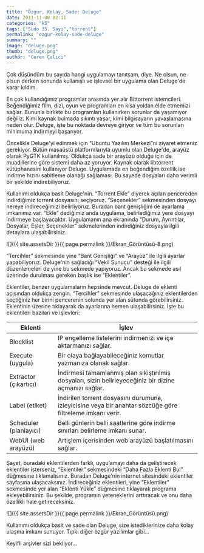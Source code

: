 ```yaml
---
title: "Özgür, Kolay, Sade: Deluge"
date: 2011-11-30 02:11
categories: "k5"
tags: ["Sudo 35. Sayı","torrent"]
permalink: "ozgur-kolay-sade-deluge"
summary: ""
image: "deluge.png"
thumb: "deluge.png"
author: "Ceren Çalıcı"
---
```


Çok düşündüm bu sayıda hangi uygulamayı tanıtsam, diye. Ne olsun, ne olsun derken sonunda kullanışlı ve işlevsel bir uygulama olan Deluge'de karar kıldım.

En çok kullandığımız programlar arasında yer alır Bittorrent istemcileri. Beğendiğimiz film, dizi, oyun ve programları en kısa yoldan elde etmemizi sağlar. Bununla birlikte bu programları kullanırken sorunlar da yaşamıyor değiliz. Kimi kaynak bulmada sıkıntı yaşar, kimi bilgisayarın yavaşlamasına neden olur. Deluge, işte bu noktada devreye giriyor ve tüm bu sorunları minimuma indirmeyi başarıyor.

Öncelikle Deluge'yi edinmek için “Ubuntu Yazılım Merkezi”ni ziyaret etmeniz gerekiyor. Bütün masaüstü platformlarıyla uyumlu olan Deluge'de, arayüz olarak PyGTK kullanılmış. Oldukça sade bir arayüzü olduğu için de muadillerine göre sistemi daha az yoruyor. Kaynak olarak libtorrent kütüphanesini kullanıyor Deluge. Uygulamada en beğendiğim özellik ise indirme hızını sabitleme olanağı sağlaması. Bu sayede dosyaları daha verimli bir şekilde indirebiliyoruz.

Kullanımı oldukça basit Deluge'nin. “Torrent Ekle” diyerek açılan pencereden indirdiğimiz torrent dosyasını seçiyoruz. “Seçenekler” sekmesinden dosyayı nereye indireceğimizi belirliyoruz. Buradan bant genişliğini de ayarlama imkanımız var. “Ekle” dediğimiz anda uygulama, belirlediğimiz yere dosyayı indirmeye başlayacaktır. Uygulamanın ana ekranında “Durum, Ayrıntılar, Dosyalar, Eşler, Seçenekler” sekmelerinden indirdiğiniz dosyayla ilgili detaylara ulaşabilirsiniz.

![]({{ site.assetsDir }}{{ page.permalink }}/Ekran_Görüntüsü-8.png)

“Tercihler” sekmesinde yine “Bant Genişliği” ve “Arayüz” ile ilgili ayarlar yapabiliyoruz. Deluge'nin sağladığı “Vekil Sunucu” desteği ile ilgili düzenlemeleri de yine bu sekmede yapıyoruz. Ancak bu sekmede asıl üzerinde durulması gereken başlık ise “Eklentiler”.

Eklentiler, benzer uygulamaların hepsinde mevcut. Deluge de eklenti açısından oldukça zengin. “Tercihler” sekmesinde ulaşacağınız eklentilerden seçtiğiniz her birini pencerenin solunda yer alan sütunda görebilirsiniz. Eklentinin üzerine tıklayarak da ayarlarına hemen ulaşabilirsiniz. İşte bu eklentileri bazıları ve işlevleri:

| Eklenti |  İşlev |
|-----------|---------|
|Blocklist |  IP engelleme listelerini indirmenizi ve içe aktarmanızı sağlar. |
|Execute (uygula)| Bir olaya bağlayabileceğiniz komutlar yazmanıza olanak sağlar.|
|Extractor (çıkartıcı)| İndirmesi tamamlanmış olan sıkıştırılmış dosyaları, sizin belirleyeceğiniz bir dizine açmanızı sağlar. |
|Label (etiket)|İndirilen torrent dosyasını durumuna, izleyicisine veya bir anahtar sözcüğe göre filtreleme imkanı verir. |
|Scheduler (planlayıcı)| Belli günlerin belli saatlerine göre indirme sınırları belirleme imkanı sunar. |
|WebUI (web arayüzü)| Artişlem içerisinden web arayüzü başlatılmasını sağlar. |

Şayet, buradaki eklentilerden farklı, uygulamayı daha da geliştirecek eklentiler isterseniz, “Eklentiler” sekmesindeki “Daha Fazla Eklenti Bul” düğmesine tıklamalısınız. Buradan Deluge'nin internet sitesindeki eklentiler sayfasına ulaşacaksınız. İndireceğiniz eklentileri, yine “Eklentiler” sekmesinde yer alan “Eklenti Yükle” düğmesine tıklayarak programa ekleyebilirsiniz. Bu şekilde, programın yeteneklerini arttıracak ve onu daha özellikli hale getireceksiniz.

![]({{ site.assetsDir }}{{ page.permalink }}/Ekran_Görüntüsü.png)

Kullanımı oldukça basit ve sade olan Deluge, size istediklerinize daha kolay ulaşma imkanı sunuyor. Tıpkı diğer özgür yazılımlar gibi...

Keyifli arşivler sizi bekliyor...
